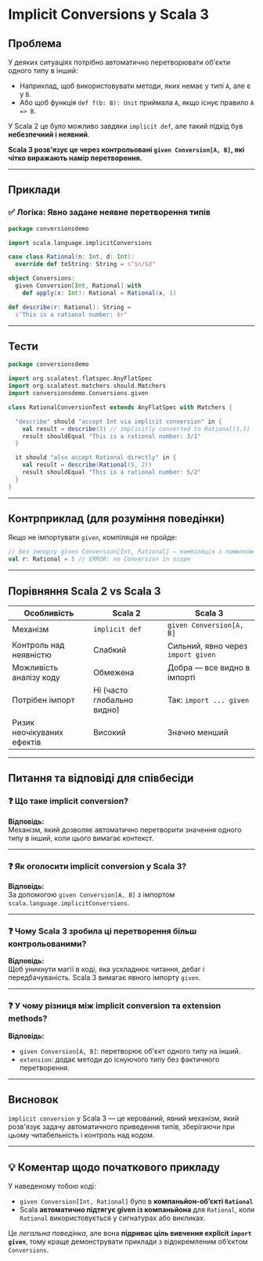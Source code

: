 # Implicit Conversions у Scala 3

## Проблема

У деяких ситуаціях потрібно автоматично перетворювати об'єкти одного типу в інший:
- Наприклад, щоб використовувати методи, яких немає у типі `A`, але є у `B`.
- Або щоб функція `def f(b: B): Unit` приймала `A`, якщо існує правило `A => B`.

У Scala 2 це було можливо завдяки `implicit def`, але такий підхід був **небезпечний і неявний**.

**Scala 3 розв'язує це через контрольовані `given Conversion[A, B]`, які чітко виражають намір перетворення.**

---

## Приклади

### ✅ Логіка: Явно задане неявне перетворення типів

~~~scala
package conversionsdemo

import scala.language.implicitConversions

case class Rational(n: Int, d: Int):
  override def toString: String = s"$n/$d"

object Conversions:
  given Conversion[Int, Rational] with
    def apply(x: Int): Rational = Rational(x, 1)

def describe(r: Rational): String =
  s"This is a rational number: $r"
~~~

---

## Тести

~~~scala
package conversionsdemo

import org.scalatest.flatspec.AnyFlatSpec
import org.scalatest.matchers.should.Matchers
import conversionsdemo.Conversions.given

class RationalConversionTest extends AnyFlatSpec with Matchers {

  "describe" should "accept Int via implicit conversion" in {
    val result = describe(3) // implicitly converted to Rational(3,1)
    result shouldEqual "This is a rational number: 3/1"
  }

  it should "also accept Rational directly" in {
    val result = describe(Rational(5, 2))
    result shouldEqual "This is a rational number: 5/2"
  }
}
~~~

---

## Контрприклад (для розуміння поведінки)

Якщо не імпортувати `given`, компіляція не пройде:

~~~scala
// Без імпорту given Conversion[Int, Rational] — компіляція з помилкою
val r: Rational = 5 // ERROR: no Conversion in scope
~~~

---

## Порівняння Scala 2 vs Scala 3

| Особливість                     | Scala 2                        | Scala 3                              |
|--------------------------------|--------------------------------|---------------------------------------|
| Механізм                        | `implicit def`                 | `given Conversion[A, B]`              |
| Контроль над неявністю         | Слабкий                        | Сильний, явно через `import given`    |
| Можливість аналізу коду        | Обмежена                       | Добра — все видно в імпорті           |
| Потрібен імпорт                 | Ні (часто глобально видно)     | Так: `import ... given`               |
| Ризик неочікуваних ефектів     | Високий                        | Значно менший                         |

---

## Питання та відповіді для співбесіди

### ❓ Що таке implicit conversion?

**Відповідь:**  
Механізм, який дозволяє автоматично перетворити значення одного типу в інший, коли цього вимагає контекст.

---

### ❓ Як оголосити implicit conversion у Scala 3?

**Відповідь:**  
За допомогою `given Conversion[A, B]` з імпортом `scala.language.implicitConversions`.

---

### ❓ Чому Scala 3 зробила ці перетворення більш контрольованими?

**Відповідь:**  
Щоб уникнути магії в коді, яка ускладнює читання, дебаг і передбачуваність. Scala 3 вимагає явного імпорту `given`.

---

### ❓ У чому різниця між implicit conversion та extension methods?

**Відповідь:**  
- `given Conversion[A, B]`: перетворює об'єкт одного типу на інший.
- `extension`: додає методи до існуючого типу без фактичного перетворення.

---

## Висновок

`implicit conversion` у Scala 3 — це керований, явний механізм, який розв'язує задачу автоматичного приведення типів, зберігаючи при цьому читабельність і контроль над кодом.

---

## 💡 Коментар щодо початкового прикладу

У наведеному тобою коді:
- `given Conversion[Int, Rational]` було в **компаньйон-обʼєкті `Rational`**
- Scala **автоматично підтягує given із компаньйона** для `Rational`, коли `Rational` використовується у сигнатурах або викликах.

Це *легальна поведінка*, але вона **підриває ціль вивчення explicit `import given`**, тому краще демонструвати приклади з відокремленим об’єктом `Conversions`.